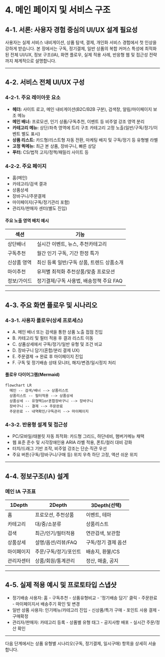 # 4. 메인 페이지 및 서비스 구조

## 4-1. 서론: 사용자 경험 중심의 UI/UX 설계 필요성

사용자는 실제 서비스 내비게이션, 상품 탐색, 결제, 개인화 서비스 경험에서 첫 인상을 강하게 받습니다. 본 장에서는 구독, 정기결제, 일반 상품의 복합 커머스 특성에 최적화된 전체 UI/UX, 정보 구조(IA), 화면 플로우, 실제 적용 사례, 반응형 웹 및 접근성 전략까지 체계적으로 설명합니다.

---

## 4-2. 서비스 전체 UI/UX 구성

### 4-2-1. 주요 레이아웃 요소
- **헤더:** 사이트 로고, 메인 내비게이션(B2C/B2B 구분), 검색창, 알림/마이페이지 보조 메뉴
- **메인 배너:** 프로모션, 인기 상품/구독추천, 이벤트 등 비주얼 강조 영역 분리
- **카테고리 메뉴:** 상단/좌측 영역에 트리 구조 카테고리 고정 노출(일반/구독/정기/이벤트 별도 표시)
- **상품 리스트:** 카드형/리스트형 자동 전환, 마케팅 배지 및 구독/정기 등 유형별 라벨
- **고정 퀵메뉴:** 최근 본 상품, 장바구니, 빠른 상담
- **푸터:** CS/법적 고지/정책/패밀리 사이트 등

### 4-2-2. 주요 페이지
- 홈(메인)
- 카테고리/검색 결과
- 상품상세
- 장바구니/주문결제
- 마이페이지(구독/정기관리 포함)
- 관리자/판매자 센터(별도 진입)

#### 주요 노출 영역 배치 예시
| 섹션          | 기능                                         |
|---------------|-----------------------------------------------|
| 상단배너      | 실시간 이벤트, 뉴스, 추천카테고리            |
| 구독추천      | 월간 인기 구독, 기간 한정 특가                |
| 신상품 영역   | 최신 등록 일반/구독 상품, 트렌드 상품소개    |
| 마이추천      | 유저별 최적화 추천상품/맞춤 프로모션         |
| 정보/가이드   | 정기결제/구독 사용법, 배송정책 주요 FAQ      |

---

## 4-3. 주요 화면 플로우 및 시나리오

### 4-3-1. 사용자 플로우(상세 프로세스)
- A. 메인 배너 또는 검색을 통한 상품 노출 접점 진입
- B. 카테고리 및 필터 적용 후 결과 리스트 이동
- C. 상품상세에서 구독/정기/일반 유형 및 조건 비교
- D. 장바구니 담기(혼합/분리 결제 UX)
- E. 주문결제 → 완료 후 마이페이지 진입
- F. 구독 및 정기배송 상태 모니터, 해지/변경/일시정지 처리

#### 플로우 다이어그램(Mermaid)
```mermaid
flowchart LR
  메인 -- 검색/배너 --> 상품리스트
  상품리스트 -- 필터적용 --> 상품상세
  상품상세 -- 유형택1or혼합장바구니 --> 장바구니
  장바구니 -- 결제 --> 주문완료
  주문완료 -- 내역확인/구독관리 --> 마이페이지
```

### 4-3-2. 반응형 설계 및 접근성
- PC/모바일/태블릿 자동 최적화: 카드형 그리드, 하단네비, 햄버거메뉴 채택
- 웹 표준 준수 및 시각장애인용 ARIA 라벨 적용, 폰트/컬러 대비 강화
- 터치/드래그 기반 조작, 비주얼 강조는 단순∙직관 우선
- 주요 버튼(구독/장바구니/구매 등) 위치 우측 하단 고정, 액션 쉬운 위치

---

## 4-4. 정보구조(IA) 설계

### 메인 IA 구조표
| 1Depth      | 2Depth                | 3Depth(선택)           |
|-------------|-----------------------|------------------------|
| 홈          | 프로모션, 추천상품    | 이벤트, 테마           |
| 카테고리    | 대/중/소분류         | 상품리스트             |
| 검색        | 최근/인기/필터적용    | 연관검색, 보관함        |
| 상품상세    | 설명/옵션/리뷰/FAQ   | 구독/정기 결제 옵션     |
| 마이페이지  | 주문/구독/정기/포인트| 배송지, 환불/CS         |
| 관리자센터  | 상품/회원/통계관리   | 정산, 매출, 공지        |

---

## 4-5. 실제 적용 예시 및 프로토타입 스냅샷
- 정기배송 사용자: 홈 - 구독추천 - 상품유형비교 - '정기배송 담기' 클릭 - 주문완료 - 마이페이지서 배송주기 확인 및 변경
- 일반 상품 사용자: 인기메뉴/카테고리 진입 - 신상품/특가 구매 - 포인트 사용 결제 - 구매확정
- 관리자/판매자: 카테고리 등록 - 상품별 유형 태그 - 공지사항 배포 - 실시간 주문/정산 확인


---

다음 단계에서는 상품 유형별 시나리오(구독, 정기결제, 일시구매) 항목을 상세히 서술합니다.